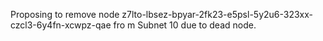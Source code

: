 Proposing to remove node z7lto-lbsez-bpyar-2fk23-e5psl-5y2u6-323xx-czcl3-6y4fn-xcwpz-qae fro m Subnet 10 due to dead node.
